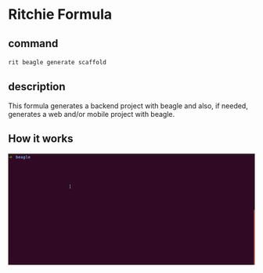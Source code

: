 <!-- markdownlint-disable-file MD013 -->
# Ritchie Formula

## command

```bash
rit beagle generate scaffold
```

## description

This formula generates a backend project with beagle and also, if needed, generates a web and/or mobile project with beagle.

## How it works

![gif](doc/beagle-generate-scaffold.gif)
